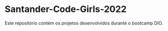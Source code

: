 # Santander-Code-Girls-2022
Este repositório contém os projetos desenvolvidos durante o bootcamp DIO.
